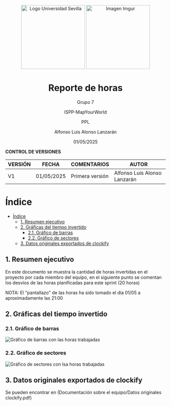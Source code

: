 <p align="center">
  <img src="https://www.ucm.es/al-acmes/file/logo-universidad-sevilla/?ver" alt="Logo Universidad Sevilla" width="200" height="200">
  <img src="https://i.imgur.com/vlzkG4H.png" alt="Imagen Imgur" width="auto" height="200">
</p>

<h1 align="center">Reporte de horas</h1>

<p align="center">
    Grupo 7
</p>
<p align="center">
    ISPP-MapYourWorld
</p>
<p align="center">
    PPL
</p>
<p align="center">
    Alfonso Luis Alonso Lanzarán
</p>
<p align="center">
    01/05/2025
</p>

**CONTROL DE VERSIONES**

| VERSIÓN | FECHA     | COMENTARIOS              | AUTOR              |
|---------|-----------|--------------------------|--------------------|
| V1      | 01/05/2025| Primera versión          | Alfonso Luis Alonso Lanzarán |

<!-- omit in toc-->
# Índice
- [Índice](#índice)
  - [1. Resumen ejecutivo](#1-resumen-ejecutivo)
  - [2. Gráficas del tiempo invertido](#2-gráficas-del-tiempo-invertido)
    - [2.1. Gráfico de barras](#21-gráfico-de-barras)
    - [2.2. Gráfico de sectores](#22-gráfico-de-sectores)
  - [3. Datos originales exportados de clockify](#3-datos-originales-exportados-de-clockify)


## 1. Resumen ejecutivo

En este documento se muestra la cantidad de horas invertidas en el proyecto por cada miembro del equipo, en el siguiente punto se comentan los desvíos de las horas planificadas para este sprint (20 horas)

NOTA: El "pantallazo" de las horas ha sido tomado el día 01/05 a aproximadamente las 21:00

## 2. Gráficas del tiempo invertido

### 2.1. Gráfico de barras

![Gráfico de barras con las horas trabajadas](Images/GraficoBarrasPPL.png)

### 2.2. Gráfico de sectores
![Gráfico de sectores con lsa horas trabajadas](Images/GraficoSectoresPPL.png)

## 3. Datos originales exportados de clockify

Se pueden encontrar en (Documentación sobre el equipo/Datos originales clockify.pdf)